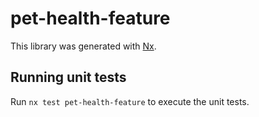 # pet-health-feature

This library was generated with [Nx](https://nx.dev).

## Running unit tests

Run `nx test pet-health-feature` to execute the unit tests.
